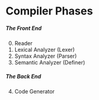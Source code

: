 # Compiler Phases
##### The Front End
0. Reader
1. Lexical Analyzer (Lexer)
2. Syntax Analyzer (Parser)
3. Semantic Analyzer (Definer)
##### The Back End
4. Code Generator

[//]: # (In the case that I forget why I'm making this, just remember:)
[//]: #  (- spreadsheets are not really for learning bc UI doesn't help, and same reason as calculators.)
[//]: #  (- general purpose programming languages are limited in syntax, and same reason as calculators.)
[//]: #  (- calculators are semi-impractical for exact values and proofs.)
[//]: #  (- wolframalpha/mathway isn't free and not multi-line.)
